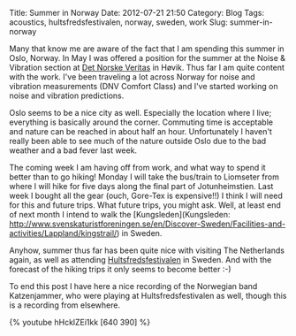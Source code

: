 Title: Summer in Norway
Date: 2012-07-21 21:50
Category: Blog
Tags: acoustics, hultsfredsfestivalen, norway, sweden, work
Slug: summer-in-norway

Many that know me are aware of the fact that I am spending this summer
in Oslo, Norway. In May I was offered a position for the summer at the
Noise & Vibration section at [Det Norske Veritas](http://www.dnv.com/) in Høvik. Thus far I
am quite content with the work. I've been traveling a lot across Norway
for noise and vibration measurements (DNV Comfort Class) and I've
started working on noise and vibration predictions.

Oslo seems to be a nice city as well. Especially the location where I
live; everything is basically around the corner. Commuting time is
acceptable and nature can be reached in about half an hour.
Unfortunately I haven't really been able to see much of the nature
outside Oslo due to the bad weather and a bad fever last week.

The coming week I am having off from work, and what way to spend it
better than to go hiking! Monday I will take the bus/train to Liomseter
from where I will hike for five days along the final part of
Jotunheimstien. Last week I bought all the gear (ouch, Gore-Tex is
expensive!!) I think I will need for this and future trips. What future
trips, you might ask. Well, at least end of next month I intend to walk
the [Kungsleden](Kungsleden: http://www.svenskaturistforeningen.se/en/Discover-Sweden/Facilities-and-activities/Lappland/kingstrail/) in Sweden.

Anyhow, summer thus far has been quite nice with visiting The
Netherlands again, as well as attending [Hultsfredsfestivalen](http://www.hultsfredsfestivalen.se/) in
Sweden. And with the forecast of the hiking trips it only seems to
become better :-)

To end this post I have here a nice recording of the Norwegian band
Katzenjammer, who were playing at Hultsfredsfestivalen as well, though
this is a recording from elsewhere.

{% youtube hHcklZEi1kk [640 390] %}
